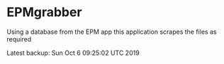 # EPMgrabber
Using a database from the EPM app this application scrapes the files as required


Latest backup: Sun Oct 6 09:25:02 UTC 2019
